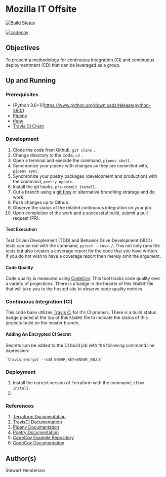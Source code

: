 # Mozilla IT Offsite

[![Build Status](https://travis-ci.org/mozilla-it/it-demo.svg?branch=master)](https://travis-ci.org/mozilla-it/it-demo)

[![codecov](https://codecov.io/gh/mozilla-it/it-demo/branch/master/graph/badge.svg)](https://codecov.io/gh/mozilla-it/it-demo)

## Objectives

To present a methodology for continuous integration (CI) and continuous deploymentment (CD) that can be leveraged
as a group.

## Up and Running

### Prerequisites

* [Python 3.6+])(https://www.python.org/downloads/release/python-360/)
* [Pipenv](https://docs.pipenv.org/en/latest/)
* [tfenv](https://github.com/tfutils/tfenv)
* [Travis CI Client](https://github.com/travis-ci/travis.rb)

### Development

1. Clone the code from Github, `git clone `.
2. Change directory to the code, `cd `.
3. Open a terminal and execute the command, `pipenv shell`.
4. Synchronize your pipenv with changes as they are commited with, `pipenv sync`.
5. Synchronize your poetry packages (development and production) with the command, `poetry update`.
6. Install the git hooks, `pre-commit install`.
7. Cut a branch using a [git flow](https://nvie.com/posts/a-successful-git-branching-model/) or alternative branching strategy and do work.
8. Push changes up to Github.
9. Observe the status of the related continuous integration on your job.
10. Upon completion of the work and a successful build, submit a pull request (PR).

#### Test Execution

Test Driven Devoplement (TDD) and Behavior Drive Development (BDD) tests can be ran with the command, `pytest --cov=./`.  This not only runs the tests but also creates a coverage 
report for the code that you have written.  If you do not wish to have a coverage 
report then merely omit the argument.

#### Code Quality

Code quality is measured using [CodeCov](https://codecov.io/gh/mozilla-it/it-demo).  This tool tracks code quality over a variety of projections.  There is a badge in the header of this `README` file that will take you to the hosted site to observe code quality metrics.

### Continuous Integration (CI)

This code base utilizes [Travis CI](https://travis-ci.com/mozilla-it/it-demo) for it's CI process.  There is a build status badge placed at the top of this `README` file to indicate the status of this projects build on the master branch.

#### Adding An Encrypted CI Secret

Secrets can be added to the CI build job with the following command line expression:

    `travis encrypt --add ENVAR_KEY=ENVAR_VALUE`

### Deployment

1. Install the correct version of Terraform with the command, `tfenv install`.
2. 

### References

1. [Terraform Documentation](https://www.terraform.io/docs/index.html)
2. [TravisCI Documentation](https://docs.travis-ci.com/)
3. [Pipenv Documentation](https://docs.pipenv.org/en/latest/)
4. [Poetry Documentation](https://poetry.eustace.io/docs/)
5. [CodeCov Example Repository](https://github.com/codecov/example-python)
6. [CodeCov Documentation](https://docs.codecov.io/docs)

## Author(s)

Stewart Henderson

